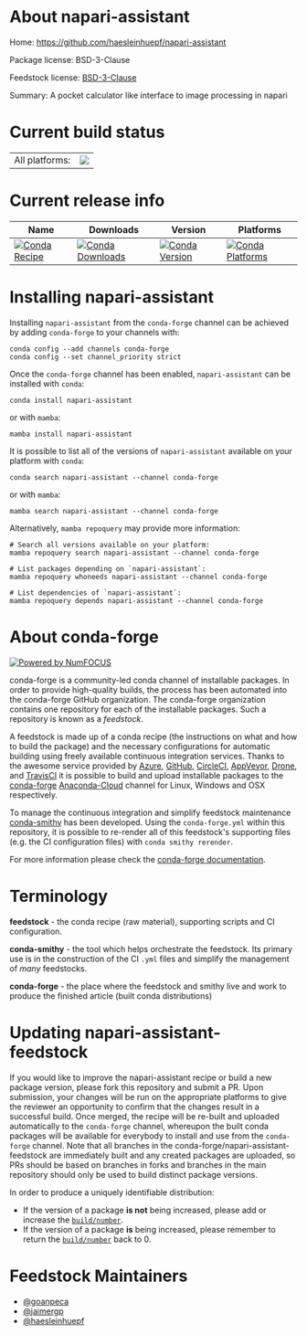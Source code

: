 About napari-assistant
======================

Home: https://github.com/haesleinhuepf/napari-assistant

Package license: BSD-3-Clause

Feedstock license: [BSD-3-Clause](https://github.com/conda-forge/napari-assistant-feedstock/blob/main/LICENSE.txt)

Summary: A pocket calculator like interface to image processing in napari

Current build status
====================


<table><tr><td>All platforms:</td>
    <td>
      <a href="https://dev.azure.com/conda-forge/feedstock-builds/_build/latest?definitionId=15622&branchName=main">
        <img src="https://dev.azure.com/conda-forge/feedstock-builds/_apis/build/status/napari-assistant-feedstock?branchName=main">
      </a>
    </td>
  </tr>
</table>

Current release info
====================

| Name | Downloads | Version | Platforms |
| --- | --- | --- | --- |
| [![Conda Recipe](https://img.shields.io/badge/recipe-napari--assistant-green.svg)](https://anaconda.org/conda-forge/napari-assistant) | [![Conda Downloads](https://img.shields.io/conda/dn/conda-forge/napari-assistant.svg)](https://anaconda.org/conda-forge/napari-assistant) | [![Conda Version](https://img.shields.io/conda/vn/conda-forge/napari-assistant.svg)](https://anaconda.org/conda-forge/napari-assistant) | [![Conda Platforms](https://img.shields.io/conda/pn/conda-forge/napari-assistant.svg)](https://anaconda.org/conda-forge/napari-assistant) |

Installing napari-assistant
===========================

Installing `napari-assistant` from the `conda-forge` channel can be achieved by adding `conda-forge` to your channels with:

```
conda config --add channels conda-forge
conda config --set channel_priority strict
```

Once the `conda-forge` channel has been enabled, `napari-assistant` can be installed with `conda`:

```
conda install napari-assistant
```

or with `mamba`:

```
mamba install napari-assistant
```

It is possible to list all of the versions of `napari-assistant` available on your platform with `conda`:

```
conda search napari-assistant --channel conda-forge
```

or with `mamba`:

```
mamba search napari-assistant --channel conda-forge
```

Alternatively, `mamba repoquery` may provide more information:

```
# Search all versions available on your platform:
mamba repoquery search napari-assistant --channel conda-forge

# List packages depending on `napari-assistant`:
mamba repoquery whoneeds napari-assistant --channel conda-forge

# List dependencies of `napari-assistant`:
mamba repoquery depends napari-assistant --channel conda-forge
```


About conda-forge
=================

[![Powered by
NumFOCUS](https://img.shields.io/badge/powered%20by-NumFOCUS-orange.svg?style=flat&colorA=E1523D&colorB=007D8A)](https://numfocus.org)

conda-forge is a community-led conda channel of installable packages.
In order to provide high-quality builds, the process has been automated into the
conda-forge GitHub organization. The conda-forge organization contains one repository
for each of the installable packages. Such a repository is known as a *feedstock*.

A feedstock is made up of a conda recipe (the instructions on what and how to build
the package) and the necessary configurations for automatic building using freely
available continuous integration services. Thanks to the awesome service provided by
[Azure](https://azure.microsoft.com/en-us/services/devops/), [GitHub](https://github.com/),
[CircleCI](https://circleci.com/), [AppVeyor](https://www.appveyor.com/),
[Drone](https://cloud.drone.io/welcome), and [TravisCI](https://travis-ci.com/)
it is possible to build and upload installable packages to the
[conda-forge](https://anaconda.org/conda-forge) [Anaconda-Cloud](https://anaconda.org/)
channel for Linux, Windows and OSX respectively.

To manage the continuous integration and simplify feedstock maintenance
[conda-smithy](https://github.com/conda-forge/conda-smithy) has been developed.
Using the ``conda-forge.yml`` within this repository, it is possible to re-render all of
this feedstock's supporting files (e.g. the CI configuration files) with ``conda smithy rerender``.

For more information please check the [conda-forge documentation](https://conda-forge.org/docs/).

Terminology
===========

**feedstock** - the conda recipe (raw material), supporting scripts and CI configuration.

**conda-smithy** - the tool which helps orchestrate the feedstock.
                   Its primary use is in the construction of the CI ``.yml`` files
                   and simplify the management of *many* feedstocks.

**conda-forge** - the place where the feedstock and smithy live and work to
                  produce the finished article (built conda distributions)


Updating napari-assistant-feedstock
===================================

If you would like to improve the napari-assistant recipe or build a new
package version, please fork this repository and submit a PR. Upon submission,
your changes will be run on the appropriate platforms to give the reviewer an
opportunity to confirm that the changes result in a successful build. Once
merged, the recipe will be re-built and uploaded automatically to the
`conda-forge` channel, whereupon the built conda packages will be available for
everybody to install and use from the `conda-forge` channel.
Note that all branches in the conda-forge/napari-assistant-feedstock are
immediately built and any created packages are uploaded, so PRs should be based
on branches in forks and branches in the main repository should only be used to
build distinct package versions.

In order to produce a uniquely identifiable distribution:
 * If the version of a package **is not** being increased, please add or increase
   the [``build/number``](https://docs.conda.io/projects/conda-build/en/latest/resources/define-metadata.html#build-number-and-string).
 * If the version of a package **is** being increased, please remember to return
   the [``build/number``](https://docs.conda.io/projects/conda-build/en/latest/resources/define-metadata.html#build-number-and-string)
   back to 0.

Feedstock Maintainers
=====================

* [@goanpeca](https://github.com/goanpeca/)
* [@jaimergp](https://github.com/jaimergp/)
* [@haesleinhuepf](https://github.com/haesleinhuepf/)

